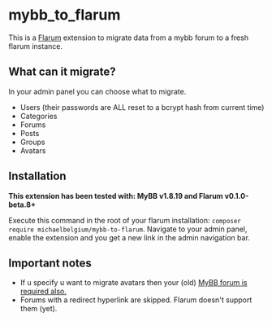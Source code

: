 # mybb_to_flarum

This is a [Flarum](https://flarum.org/) extension to migrate data from a mybb forum to a fresh flarum instance.

## What can it migrate?

In your admin panel you can choose what to migrate.

* Users (their passwords are ALL reset to a bcrypt hash from current time)
* Categories
* Forums
* Posts
* Groups
* Avatars

## Installation

**This extension has been tested with: MyBB v1.8.19 and Flarum v0.1.0-beta.8+**

Execute this command in the root of your flarum installation: `composer require michaelbelgium/mybb-to-flarum`. Navigate to your admin panel, enable the extension and you get a new link in the admin navigation bar.

## Important notes
* If u specify u want to migrate avatars then your (old) <u>MyBB forum is required also.</u>
* Forums with a redirect hyperlink are skipped. Flarum doesn't support them (yet).